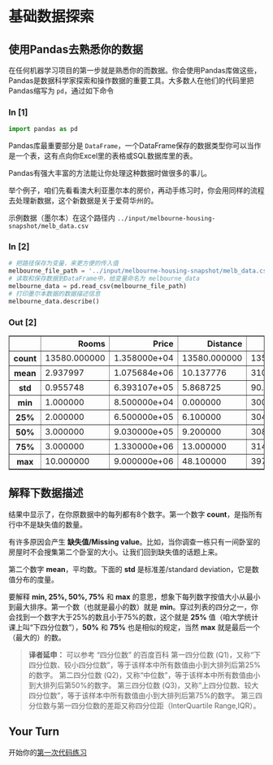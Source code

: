 # 基础数据探索

## 使用Pandas去熟悉你的数据

在任何机器学习项目的第一步就是熟悉你的而数据。你会使用Pandas库做这些，Pandas是数据科学家探索和操作数据的重要工具。大多数人在他们的代码里把Pandas缩写为 `pd`，通过如下命令

### In [1]

```python
import pandas as pd
```

Pandas库最重要部分是 `DataFrame`，一个DataFrame保存的数据类型你可以当作是一个表，这有点向你Excel里的表格或SQL数据库里的表。

Pandas有强大丰富的方法能让你处理这种数据时做很多的事儿。

举个例子，咱们先看看澳大利亚墨尔本的房价，再动手练习时，你会用同样的流程去处理新数据，这个新数据是关于爱荷华州的。

示例数据（墨尔本）在这个路径内 `../input/melbourne-housing-snapshot/melb_data.csv`

### In [2]

``` python
# 把路径保存为变量，来更方便的传入值
melbourne_file_path = '../input/melbourne-housing-snapshot/melb_data.csv'
# 读取和保存数据到DataFrame中，给变量命名为 melbourne_data
melbourne_data = pd.read_csv(melbourne_file_path)
# 打印墨尔本数据的数据描述信息
melbourne_data.describe()
```

### Out [2]

<table class="dataframe" border="1">
    <thead>
        <tr style="text-align: right;">
            <th></th>
            <th>Rooms</th>
            <th>Price</th>
            <th>Distance</th>
            <th>Postcode</th>
            <th>Bedroom2</th>
            <th>Bathroom</th>
            <th>Car</th>
            <th>Landsize</th>
            <th>BuildingArea</th>
            <th>YearBuilt</th>
            <th>Lattitude</th>
            <th>Longtitude</th>
            <th>Propertycount</th>
        </tr>
    </thead>
    <tbody>
        <tr>
            <th>count</th>
            <td>13580.000000</td>
            <td>1.358000e+04</td>
            <td>13580.000000</td>
            <td>13580.000000</td>
            <td>13580.000000</td>
            <td>13580.000000</td>
            <td>13518.000000</td>
            <td>13580.000000</td>
            <td>7130.000000</td>
            <td>8205.000000</td>
            <td>13580.000000</td>
            <td>13580.000000</td>
            <td>13580.000000</td>
        </tr>
        <tr>
            <th>mean</th>
            <td>2.937997</td>
            <td>1.075684e+06</td>
            <td>10.137776</td>
            <td>3105.301915</td>
            <td>2.914728</td>
            <td>1.534242</td>
            <td>1.610075</td>
            <td>558.416127</td>
            <td>151.967650</td>
            <td>1964.684217</td>
            <td>-37.809203</td>
            <td>144.995216</td>
            <td>7454.417378</td>
        </tr>
        <tr>
            <th>std</th>
            <td>0.955748</td>
            <td>6.393107e+05</td>
            <td>5.868725</td>
            <td>90.676964</td>
            <td>0.965921</td>
            <td>0.691712</td>
            <td>0.962634</td>
            <td>3990.669241</td>
            <td>541.014538</td>
            <td>37.273762</td>
            <td>0.079260</td>
            <td>0.103916</td>
            <td>4378.581772</td>
        </tr>
        <tr>
            <th>min</th>
            <td>1.000000</td>
            <td>8.500000e+04</td>
            <td>0.000000</td>
            <td>3000.000000</td>
            <td>0.000000</td>
            <td>0.000000</td>
            <td>0.000000</td>
            <td>0.000000</td>
            <td>0.000000</td>
            <td>1196.000000</td>
            <td>-38.182550</td>
            <td>144.431810</td>
            <td>249.000000</td>
        </tr>
        <tr>
            <th>25%</th>
            <td>2.000000</td>
            <td>6.500000e+05</td>
            <td>6.100000</td>
            <td>3044.000000</td>
            <td>2.000000</td>
            <td>1.000000</td>
            <td>1.000000</td>
            <td>177.000000</td>
            <td>93.000000</td>
            <td>1940.000000</td>
            <td>-37.856822</td>
            <td>144.929600</td>
            <td>4380.000000</td>
        </tr>
        <tr>
            <th>50%</th>
            <td>3.000000</td>
            <td>9.030000e+05</td>
            <td>9.200000</td>
            <td>3084.000000</td>
            <td>3.000000</td>
            <td>1.000000</td>
            <td>2.000000</td>
            <td>440.000000</td>
            <td>126.000000</td>
            <td>1970.000000</td>
            <td>-37.802355</td>
            <td>145.000100</td>
            <td>6555.000000</td>
        </tr>
        <tr>
            <th>75%</th>
            <td>3.000000</td>
            <td>1.330000e+06</td>
            <td>13.000000</td>
            <td>3148.000000</td>
            <td>3.000000</td>
            <td>2.000000</td>
            <td>2.000000</td>
            <td>651.000000</td>
            <td>174.000000</td>
            <td>1999.000000</td>
            <td>-37.756400</td>
            <td>145.058305</td>
            <td>10331.000000</td>
        </tr>
        <tr>
            <th>max</th>
            <td>10.000000</td>
            <td>9.000000e+06</td>
            <td>48.100000</td>
            <td>3977.000000</td>
            <td>20.000000</td>
            <td>8.000000</td>
            <td>10.000000</td>
            <td>433014.000000</td>
            <td>44515.000000</td>
            <td>2018.000000</td>
            <td>-37.408530</td>
            <td>145.526350</td>
            <td>21650.000000</td>
        </tr>
    </tbody>
</table>

## 解释下数据描述

结果中显示了，在你原数据中的每列都有8个数字。第一个数字 **count**，是指所有行中不是缺失值的数量。

有许多原因会产生 **缺失值/Missing value**。比如，当你调查一栋只有一间卧室的房屋时不会搜集第二个卧室的大小。让我们回到缺失值的话题上来。

第二个数字 **mean**，平均数。下面的 **std** 是标准差/standard deviation，它是数值分布的度量。

要解释 **min, 25%, 50%, 75%** 和 **max** 的意思，想象下每列数字按值大小从最小到最大排序。第一个数（也就是最小的数）就是 **min**。穿过列表的四分之一，你会找到一个数字大于25%的数且小于75%的数，这个就是 **25%** 值（咱大学统计课上叫“下四分位数”），**50%** 和 **75%** 也是相似的规定，当然 **max** 就是最后一个（最大的）的数。

>**译者延申：**
>可以参考 “四分位数” 的百度百科
>第一四分位数 (Q1)，又称“下四分位数、较小四分位数”，等于该样本中所有数值由小到大排列后第25%的数字。
>第二四分位数 (Q2)，又称“中位数”，等于该样本中所有数值由小到大排列后第50%的数字。
>第三四分位数 (Q3)，又称“上四分位数、较大四分位数”，等于该样本中所有数值由小到大排列后第75%的数字。
>第三四分位数与第一四分位数的差距又称四分位距（InterQuartile Range,IQR）。

## Your Turn

开始你的[第一次代码练习](https://www.kaggle.com/kernels/fork/1258954 "进入kaggle Kernels")
